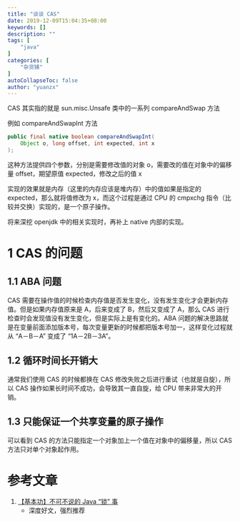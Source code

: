```yaml
---
title: "谈谈 CAS"
date: 2019-12-09T15:04:35+08:00
keywords: []
description: ""
tags: [
    "java"
]
categories: [
    "杂货铺"
]
autoCollapseToc: false
author: "yuanzx"
---
```


CAS 其实指的就是 sun.misc.Unsafe 类中的一系列 compareAndSwap 方法

例如 compareAndSwapInt 方法

```java
public final native boolean compareAndSwapInt(
    Object o, long offset, int expected, int x
);
```

这种方法提供四个参数，分别是需要修改值的对象 o，需要改的值在对象中的偏移量 offset，期望原值 expected，修改之后的值 x

实现的效果就是内存（这里的内存应该是堆内存）中的值如果是指定的 expected，那么就将值修改为 x，而这个过程是通过 CPU 的 cmpxchg 指令（比较并交换）实现的，是一个原子操作。

将来深挖 openjdk 中的相关实现时，再补上 native 内部的实现。

# 1 CAS 的问题

## 1.1 ABA 问题

CAS 需要在操作值的时候检查内存值是否发生变化，没有发生变化才会更新内存值。但是如果内存值原来是 A，后来变成了 B，然后又变成了 A，那么 CAS 进行检查时会发现值没有发生变化，但是实际上是有变化的。ABA 问题的解决思路就是在变量前面添加版本号，每次变量更新的时候都把版本号加一，这样变化过程就从 “A－B－A” 变成了 “1A－2B－3A”。

## 1.2 循环时间长开销大

通常我们使用 CAS 的时候都换在 CAS 修改失败之后进行重试（也就是自旋），所以 CAS 操作如果长时间不成功，会导致其一直自旋，给 CPU 带来非常大的开销。

## 1.3 只能保证一个共享变量的原子操作

可以看到 CAS 的方法只能指定一个对象加上一个值在对象中的偏移量，所以 CAS 方法只对单个对象起作用。

# 参考文章

1. [【基本功】不可不说的 Java “锁” 事](https://mp.weixin.qq.com/s?__biz=MjM5NjQ5MTI5OA==&mid=2651749434&idx=3&sn=5ffa63ad47fe166f2f1a9f604ed10091&chksm=bd12a5778a652c61509d9e718ab086ff27ad8768586ea9b38c3dcf9e017a8e49bcae3df9bcc8&scene=38#wechat_redirect)
   - 深度好文，强烈推荐